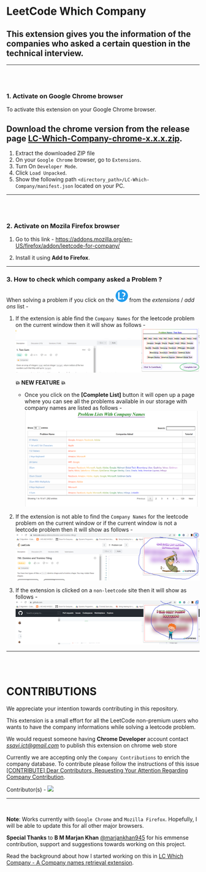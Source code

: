# LeetCode Which Company

## This extension gives you the information of the companies who asked a certain question in the technical interview.
------ 
<br><br>
### **1. Activate on Google Chrome browser**
To activate this extension on your Google Chrome browser.

Download the chrome version from the release page **[LC-Which-Company-chrome-x.x.x.zip](https://github.com/ssavi-ict/LC-Which-Company/releases/)**. 
-----
1. Extract the downloaded ZIP file
2. On your `Google Chrome` browser, go to `Extensions`.
3. Turn On `Developer Mode`.
4. Click `Load Unpacked`.
5. Show the following path `<directory_path>/LC-Which-Company/manifest.json` located on your PC.
----
<br><br>
### **2. Activate on Mozila Firefox browser**

1. Go to this link - https://addons.mozilla.org/en-US/firefox/addon/leetcode-for-company/

2. Install it using **Add to Firefox**.

---
### **3. How to check which company asked a Problem ?**
When solving a problem if you click on the ![icon](chrome/res/32.png) from the *extensions* / *add ons* list -

1. If the extension is able find the `Company Names` for the leetcode problem on the current window then it will show as follows - 
![found](chrome/res/showing_value_ui.png)

    **💥 NEW FEATURE 💥**
    -  Once you click on the **[Complete List]** button it will open up a page where you can see all the problems available in our storage with company names are listed as follows - <img src = "chrome/res/complete_list.png">


2. If the extension is not able to find the `Company Names` for the leetcode problem on the current window or if the current window is not a leetcode problem then it will show as follows - 
![not found](chrome/res/showing_not_found_ui.png)



3. If the extension is clicked on a `non-leetcode` site then it will show as follows - 
![not found](chrome/res/showing_non_lc_ui.png)

-----
<br><br>

# CONTRIBUTIONS
We appreciate your intention towards contributing in this repository. 

This extension is a small effort for all the LeetCode non-premium users who wants to have the company informations while solving a leetcode problem. 

We would request someone having **Chrome Developer** account contact *ssavi.ict@gmail.com* to publish this extension on chrome web store

Currently we are accepting only the `Company Contributions` to enrich the company database. To contribute please follow the instructions of this issue [[CONTRIBUTE] Dear Contributors, Requesting Your Attention Regarding Company Contribution](https://github.com/ssavi-ict/LC-Which-Company/issues/4).


Contributor(s) - 
<a href="https://github.com/ssavi-ict/LC-Which-Company/graphs/contributors">
  <img src="https://contrib.rocks/image?repo=ssavi-ict/LC-Which-Company" />
</a>

----
<br>

**Note**: Works currently with `Google Chrome` and `Mozilla Firefox`. Hopefully, I will be able to update this for all other major browsers.

**Special Thanks** to **B M Marjan Khan** [@marjankhan945](https://github.com/marjankhan945) for his emmense contribution, support and suggestions towards working on this project.

Read the background about how I started working on this in [LC Which Company - A Company names retrieval extension](https://sites.google.com/view/iamavik/leetcode-which-company-a-company-names-retrieval-extension).
